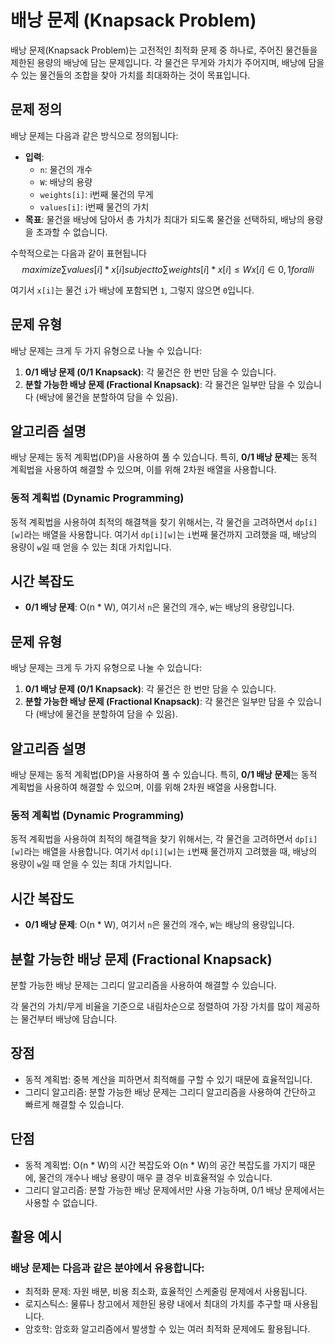 # 배낭 문제 (Knapsack Problem)

배낭 문제(Knapsack Problem)는 고전적인 최적화 문제 중 하나로, 주어진 물건들을 제한된 용량의 배낭에 담는 문제입니다. 각 물건은 무게와 가치가 주어지며, 배낭에 담을 수 있는 물건들의 조합을 찾아 가치를 최대화하는 것이 목표입니다.

## 문제 정의

배낭 문제는 다음과 같은 방식으로 정의됩니다:

- **입력**:
  - `n`: 물건의 개수
  - `W`: 배낭의 용량
  - `weights[i]`: i번째 물건의 무게
  - `values[i]`: i번째 물건의 가치
- **목표**: 물건을 배낭에 담아서 총 가치가 최대가 되도록 물건을 선택하되, 배낭의 용량을 초과할 수 없습니다.

수학적으로는 다음과 같이 표현됩니다
  $$
  maximize ∑ values[i] * x[i] subject to ∑ weights[i] * x[i] ≤ W x[i] ∈ {0, 1}  for  all  i
  $$
   


여기서 `x[i]`는 물건 `i`가 배낭에 포함되면 `1`, 그렇지 않으면 `0`입니다.

## 문제 유형

배낭 문제는 크게 두 가지 유형으로 나눌 수 있습니다:

1. **0/1 배낭 문제 (0/1 Knapsack)**: 각 물건은 한 번만 담을 수 있습니다.
2. **분할 가능한 배낭 문제 (Fractional Knapsack)**: 각 물건은 일부만 담을 수 있습니다 (배낭에 물건을 분할하여 담을 수 있음).

## 알고리즘 설명

배낭 문제는 동적 계획법(DP)을 사용하여 풀 수 있습니다. 특히, **0/1 배낭 문제**는 동적 계획법을 사용하여 해결할 수 있으며, 이를 위해 2차원 배열을 사용합니다.

### 동적 계획법 (Dynamic Programming)

동적 계획법을 사용하여 최적의 해결책을 찾기 위해서는, 각 물건을 고려하면서 `dp[i][w]`라는 배열을 사용합니다. 여기서 `dp[i][w]`는 `i`번째 물건까지 고려했을 때, 배낭의 용량이 `w`일 때 얻을 수 있는 최대 가치입니다.

## 시간 복잡도

- **0/1 배낭 문제**: O(n * W), 여기서 `n`은 물건의 개수, `W`는 배낭의 용량입니다.

## 문제 유형

배낭 문제는 크게 두 가지 유형으로 나눌 수 있습니다:

1. **0/1 배낭 문제 (0/1 Knapsack)**: 각 물건은 한 번만 담을 수 있습니다.
2. **분할 가능한 배낭 문제 (Fractional Knapsack)**: 각 물건은 일부만 담을 수 있습니다 (배낭에 물건을 분할하여 담을 수 있음).

## 알고리즘 설명

배낭 문제는 동적 계획법(DP)을 사용하여 풀 수 있습니다. 특히, **0/1 배낭 문제**는 동적 계획법을 사용하여 해결할 수 있으며, 이를 위해 2차원 배열을 사용합니다.

### 동적 계획법 (Dynamic Programming)

동적 계획법을 사용하여 최적의 해결책을 찾기 위해서는, 각 물건을 고려하면서 `dp[i][w]`라는 배열을 사용합니다. 여기서 `dp[i][w]`는 `i`번째 물건까지 고려했을 때, 배낭의 용량이 `w`일 때 얻을 수 있는 최대 가치입니다.

## 시간 복잡도

- **0/1 배낭 문제**: O(n * W), 여기서 `n`은 물건의 개수, `W`는 배낭의 용량입니다.

## 분할 가능한 배낭 문제 (Fractional Knapsack)

분할 가능한 배낭 문제는 그리디 알고리즘을 사용하여 해결할 수 있습니다.

각 물건의 가치/무게 비율을 기준으로 내림차순으로 정렬하여 가장 가치를 많이 제공하는 물건부터 배낭에 담습니다.

## 장점
  - 동적 계획법: 중복 계산을 피하면서 최적해를 구할 수 있기 때문에 효율적입니다.
  - 그리디 알고리즘: 분할 가능한 배낭 문제는 그리디 알고리즘을 사용하여 간단하고 빠르게 해결할 수 있습니다.

## 단점
  - 동적 계획법: O(n * W)의 시간 복잡도와 O(n * W)의 공간 복잡도를 가지기 때문에, 물건의 개수나 배낭 용량이 매우 클 경우 비효율적일 수 있습니다.
  - 그리디 알고리즘: 분할 가능한 배낭 문제에서만 사용 가능하며, 0/1 배낭 문제에서는 사용할 수 없습니다.

## 활용 예시

### 배낭 문제는 다음과 같은 분야에서 유용합니다:
  - 최적화 문제: 자원 배분, 비용 최소화, 효율적인 스케줄링 문제에서 사용됩니다.
  - 로지스틱스: 물류나 창고에서 제한된 용량 내에서 최대의 가치를 추구할 때 사용됩니다.
  - 암호학: 암호화 알고리즘에서 발생할 수 있는 여러 최적화 문제에도 활용됩니다.
